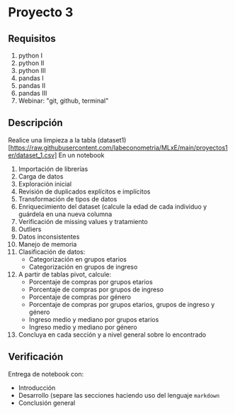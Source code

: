 # Proyecto 3

## Requisitos

1. python I
2. python II
3. python III
4. pandas I
5. pandas II
6. pandas III
7. Webinar: "git, github, terminal"

## Descripción

Realice una limpieza a la tabla (dataset1)[https://raw.githubusercontent.com/labeconometria/MLxE/main/proyectos1er/dataset_1.csv] En un notebook 

1. Importación de librerías
2. Carga de datos
3. Exploración inicial
4. Revisión de duplicados explícitos e implícitos
5. Transformación de tipos de datos
6. Enriquecimiento del dataset (calcule la edad de cada individuo y guárdela en una nueva columna
7. Verificación de missing values y tratamiento
8. Outliers 
9. Datos inconsistentes
10. Manejo de memoria
11. Clasificación de datos:
	- Categorización en grupos etarios
	- Categorización en grupos de ingreso
12. A partir de tablas pivot, calcule:
	- Porcentaje de compras por grupos etarios
	- Porcentaje de compras por grupos de ingreso
	- Porcentaje de compras por género
	- Porcentaje de compras por grupos etarios, grupos de ingreso y género
	- Ingreso medio y mediano por grupos etarios
	- Ingreso medio y mediano por género
13. Concluya en cada sección y a nivel general sobre lo encontrado

## Verificación

Entrega de notebook con:

- Introducción
- Desarrollo (separe las secciones haciendo uso del lenguaje `markdown`
- Conclusión general


